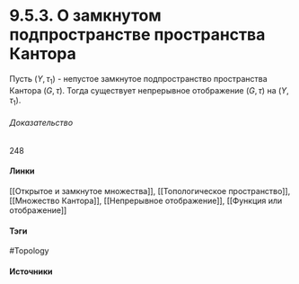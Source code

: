 # 9.5.3. О замкнутом подпространстве пространства Кантора
Пусть $(Y,\tau_{1})$ - непустое замкнутое подпространство пространства Кантора $(G,\tau)$. Тогда существует непрерывное отображение $(G,\tau)$ на $(Y,\tau_{1})$.

###### Доказательство
248
#### Линки
 [[Открытое и замкнутое множества]],
 [[Топологическое пространство]],
 [[Множество Кантора]],
 [[Непрерывное отображение]],
 [[Функция или отображение]]
#### Тэги
 #Topology 
#### Источники
